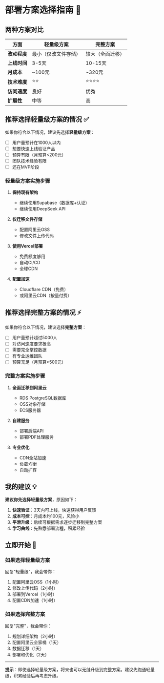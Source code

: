 # 部署方案选择指南 🚀

## 两种方案对比

| 方面 | 轻量级方案 | 完整方案 |
|------|------------|----------|
| **改动程度** | 最小（仅改文件存储） | 较大（全面迁移） |
| **上线时间** | 3-5天 | 10-15天 |
| **月成本** | ~100元 | ~320元 |
| **技术难度** | ⭐⭐ | ⭐⭐⭐⭐ |
| **访问速度** | 良好 | 优秀 |
| **扩展性** | 中等 | 高 |

## 推荐选择轻量级方案的情况 ✅

如果你符合以下情况，建议先选择**轻量级方案**：

- [ ] 用户量预计在1000人以内
- [ ] 想要快速上线验证产品
- [ ] 预算有限（月预算<200元）
- [ ] 团队技术经验有限
- [ ] 还在MVP阶段

### 轻量级方案实施步骤

1. **保持现有架构**
   - 继续使用Supabase（数据库+认证）
   - 继续使用DeepSeek API

2. **仅迁移文件存储**
   - 配置阿里云OSS
   - 修改文件上传代码

3. **使用Vercel部署**
   - 免费额度够用
   - 自动CI/CD
   - 全球CDN

4. **配置加速**
   - Cloudflare CDN（免费）
   - 或阿里云CDN（按量付费）

## 推荐选择完整方案的情况 ⚡

如果你符合以下情况，建议选择**完整方案**：

- [ ] 用户量预计超过5000人
- [ ] 对访问速度要求极高
- [ ] 需要完全掌控数据
- [ ] 有专业运维团队
- [ ] 预算充足（月预算>500元）

### 完整方案实施步骤

1. **全面迁移到阿里云**
   - RDS PostgreSQL数据库
   - OSS对象存储
   - ECS服务器

2. **自建服务**
   - 部署后端API
   - 部署PDF处理服务

3. **专业优化**
   - CDN全站加速
   - 负载均衡
   - 自动扩容

## 我的建议 💡

**建议你先选择轻量级方案**，原因如下：

1. **快速验证**：3天内可上线，快速获得用户反馈
2. **成本可控**：月成本约100元，风险小
3. **平滑升级**：后续可根据需求逐步迁移到完整方案
4. **学习曲线**：先熟悉部署流程，积累经验

## 立即开始 🎯

### 如果选择轻量级方案

回复"轻量级"，我会带你：
1. 配置阿里云OSS（1小时）
2. 修改上传代码（2小时）
3. 部署到Vercel（1小时）
4. 配置CDN加速（1小时）

### 如果选择完整方案

回复"完整"，我会带你：
1. 规划详细架构（2小时）
2. 配置阿里云全家桶（1天）
3. 数据迁移（1天）
4. 部署和优化（2天）

---

**提示**：即使选择轻量级方案，将来也可以无缝升级到完整方案。建议先跑通轻量级，积累经验后再考虑升级。